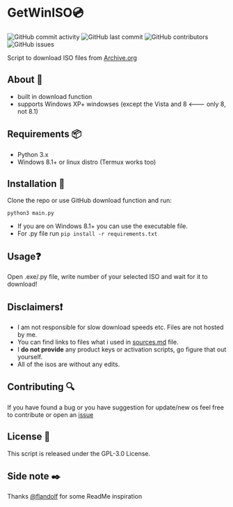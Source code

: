 # GetWinISO💿
![GitHub commit activity](https://img.shields.io/github/commit-activity/m/matejmajny/getwiniso?style=for-the-badge)
![GitHub last commit](https://img.shields.io/github/last-commit/matejmajny/getwiniso?color=orange&style=for-the-badge)
![GitHub contributors](https://img.shields.io/github/contributors/matejmajny/getwiniso?style=for-the-badge)
![GitHub issues](https://img.shields.io/github/issues/matejmajny/getwiniso?style=for-the-badge)    

Script to download ISO files from [Archive.org](https://archive.org)

## About 📝
- built in download function
- supports Windows XP+ windowses (except the Vista and 8 <--- only 8, not 8.1)

## Requirements 📦
- Python 3.x
- Windows 8.1+ or linux distro (Termux works too)

## Installation 💾
Clone the repo or use GitHub download function and run:
```
python3 main.py
```
- If you are on Windows 8.1+ you can use the executable file.
- For .py file run ``` pip install -r requirements.txt ```
## Usage❓
Open .exe/.py file, write number of your selected ISO and wait for it to download!

## Disclaimers❗
- I am not responsible for slow download speeds etc. Files are not hosted by me.
- You can find links to files what i used in [sources.md](https://github.com/matejmajny/getwiniso/blob/main/sources.md) file.
- I **do not provide** any product keys or activation scripts, go figure that out yourself.
- All of the isos are without any edits.

## Contributing 🔍
If you have found a bug or you have suggestion for update/new os feel free to contribute or open an [issue](https://github.com/matejmajny/getwiniso/issues/new/choose)

## License 📜
This script is released under the GPL-3.0 License.

## Side note ✒️
Thanks [@flandolf](https://github.com/flandolf) for some ReadMe inspiration
